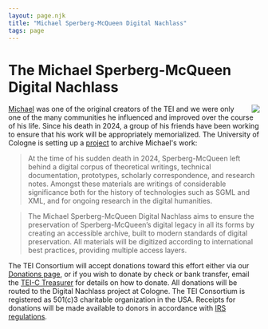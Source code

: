 ```yaml
---
layout: page.njk
title: "Michael Sperberg-McQueen Digital Nachlass"
tags: page
---
```

# The Michael Sperberg-McQueen Digital Nachlass

<img src="/img/csm_CMSMCQ_transparent.png" style="float: right; margin-left: 1em;">

[Michael](https://tei-c.org/news/2024/08/18/c-michael-sperberg-mcqueen-1954-2024-in-memoriam/) was one of the original creators of the TEI and we were only one of the many communities he influenced and improved over the course of his life. Since his death in 2024, a group of his friends have been working to ensure that his work will be appropriately memorialized. The University of Cologne is setting up a [project](https://dh.phil-fak.uni-koeln.de/en/research/cmsmcq) to archive Michael's work:

> At the time of his sudden death in 2024, Sperberg-McQueen left behind a digital corpus of theoretical writings, technical documentation, prototypes, scholarly correspondence, and research notes. Amongst these materials are writings of considerable significance both for the history of technologies such as SGML and XML, and for ongoing research in the digital humanities.

> The Michael Sperberg-McQueen Digital Nachlass aims to ensure the preservation of Sperberg-McQueen’s digital legacy in all its forms by creating an accessible archive, built to modern standards of digital preservation. All materials will be digitized according to international best practices, providing multiple access layers.

The TEI Consortium will accept donations toward this effort either via our [Donations page](https://members.tei-c.org/page-1696472), or if you wish to donate by check or bank transfer, email the [TEI-C Treasurer](mailto:treasurer@tei-c.org) for details on how to donate. All donations will be routed to the Digital Nachlass project at Cologne. The TEI Consortium is registered as 501(c)3 charitable organization in the USA. Receipts for donations will be made available to donors in accordance with [IRS regulations](https://www.irs.gov/pub/irs-pdf/p1771.pdf).
